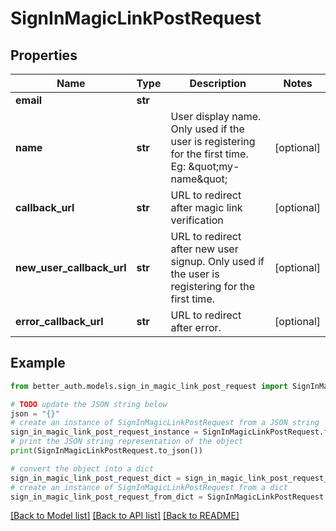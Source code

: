 # SignInMagicLinkPostRequest


## Properties

Name | Type | Description | Notes
------------ | ------------- | ------------- | -------------
**email** | **str** |  | 
**name** | **str** | User display name. Only used if the user is registering for the first time. Eg: \&quot;my-name\&quot; | [optional] 
**callback_url** | **str** | URL to redirect after magic link verification | [optional] 
**new_user_callback_url** | **str** | URL to redirect after new user signup. Only used if the user is registering for the first time. | [optional] 
**error_callback_url** | **str** | URL to redirect after error. | [optional] 

## Example

```python
from better_auth.models.sign_in_magic_link_post_request import SignInMagicLinkPostRequest

# TODO update the JSON string below
json = "{}"
# create an instance of SignInMagicLinkPostRequest from a JSON string
sign_in_magic_link_post_request_instance = SignInMagicLinkPostRequest.from_json(json)
# print the JSON string representation of the object
print(SignInMagicLinkPostRequest.to_json())

# convert the object into a dict
sign_in_magic_link_post_request_dict = sign_in_magic_link_post_request_instance.to_dict()
# create an instance of SignInMagicLinkPostRequest from a dict
sign_in_magic_link_post_request_from_dict = SignInMagicLinkPostRequest.from_dict(sign_in_magic_link_post_request_dict)
```
[[Back to Model list]](../README.md#documentation-for-models) [[Back to API list]](../README.md#documentation-for-api-endpoints) [[Back to README]](../README.md)


